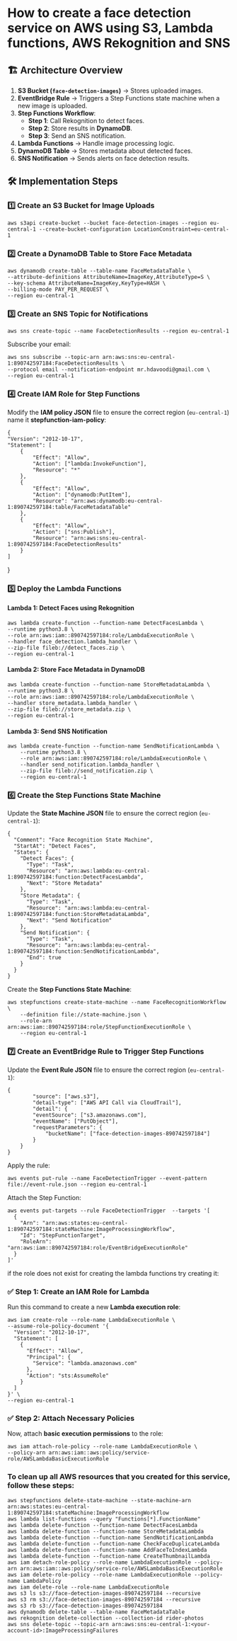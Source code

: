 
# How to create a face detection service on AWS using S3, Lambda functions, AWS Rekognition and SNS


## **🏗️ Architecture Overview**

1.  **S3 Bucket (`face-detection-images`)** → Stores uploaded images.
2.  **EventBridge Rule** → Triggers a Step Functions state machine when a new image is uploaded.
3.  **Step Functions Workflow**:
    -   **Step 1**: Call Rekognition to detect faces.
    -   **Step 2**: Store results in **DynamoDB**.
    -   **Step 3**: Send an SNS notification.
4.  **Lambda Functions** → Handle image processing logic.
5.  **DynamoDB Table** → Stores metadata about detected faces.
6.  **SNS Notification** → Sends alerts on face detection results.

## **🛠️ Implementation Steps**

### **1️⃣ Create an S3 Bucket for Image Uploads**

	aws s3api create-bucket --bucket face-detection-images --region eu-central-1 --create-bucket-configuration LocationConstraint=eu-central-1

### **2️⃣ Create a DynamoDB Table to Store Face Metadata**

	aws dynamodb create-table --table-name FaceMetadataTable \
    --attribute-definitions AttributeName=ImageKey,AttributeType=S \
    --key-schema AttributeName=ImageKey,KeyType=HASH \
    --billing-mode PAY_PER_REQUEST \
    --region eu-central-1

### **3️⃣ Create an SNS Topic for Notifications**

	aws sns create-topic --name FaceDetectionResults --region eu-central-1

Subscribe your email:

	aws sns subscribe --topic-arn arn:aws:sns:eu-central-1:890742597184:FaceDetectionResults \
    --protocol email --notification-endpoint mr.hdavoodi@gmail.com \
    --region eu-central-1

### **4️⃣ Create IAM Role for Step Functions**

Modify the **IAM policy JSON** file to ensure the correct region (`eu-central-1`) name it **stepfunction-iam-policy**:

	{
    "Version": "2012-10-17",
    "Statement": [
        {
            "Effect": "Allow",
            "Action": ["lambda:InvokeFunction"],
            "Resource": "*"
        },
        {
            "Effect": "Allow",
            "Action": ["dynamodb:PutItem"],
            "Resource": "arn:aws:dynamodb:eu-central-1:890742597184:table/FaceMetadataTable"
        },
        {
            "Effect": "Allow",
            "Action": ["sns:Publish"],
            "Resource": "arn:aws:sns:eu-central-1:890742597184:FaceDetectionResults"
        }
    ]
}

### **5️⃣ Deploy the Lambda Functions**

#### **Lambda 1: Detect Faces using Rekognition**

	aws lambda create-function --function-name DetectFacesLambda \
    --runtime python3.8 \
    --role arn:aws:iam::890742597184:role/LambdaExecutionRole \
    --handler face_detection.lambda_handler \
    --zip-file fileb://detect_faces.zip \
    --region eu-central-1


#### **Lambda 2: Store Face Metadata in DynamoDB**

	aws lambda create-function --function-name StoreMetadataLambda \
    --runtime python3.8 \
    --role arn:aws:iam::890742597184:role/LambdaExecutionRole \
    --handler store_metadata.lambda_handler \
    --zip-file fileb://store_metadata.zip \
    --region eu-central-1

#### **Lambda 3: Send SNS Notification**

	aws lambda create-function --function-name SendNotificationLambda \
	    --runtime python3.8 \
	    --role arn:aws:iam::890742597184:role/LambdaExecutionRole \
	    --handler send_notification.lambda_handler \
	    --zip-file fileb://send_notification.zip \
	    --region eu-central-1


### **6️⃣ Create the Step Functions State Machine**

Update the **State Machine JSON** file to ensure the correct region (`eu-central-1`):
	

	{
	  "Comment": "Face Recognition State Machine",
	  "StartAt": "Detect Faces",
	  "States": {
	    "Detect Faces": {
	      "Type": "Task",
	      "Resource": "arn:aws:lambda:eu-central-1:890742597184:function:DetectFacesLambda",
	      "Next": "Store Metadata"
	    },
	    "Store Metadata": {
	      "Type": "Task",
	      "Resource": "arn:aws:lambda:eu-central-1:890742597184:function:StoreMetadataLambda",
	      "Next": "Send Notification"
	    },
	    "Send Notification": {
	      "Type": "Task",
	      "Resource": "arn:aws:lambda:eu-central-1:890742597184:function:SendNotificationLambda",
	      "End": true
	    }
	  }
	}

Create the **Step Functions State Machine**:

	aws stepfunctions create-state-machine --name FaceRecognitionWorkflow \
	    --definition file://state-machine.json \
	    --role-arn arn:aws:iam::890742597184:role/StepFunctionExecutionRole \
	    --region eu-central-1


### **7️⃣ Create an EventBridge Rule to Trigger Step Functions**

Update the **Event Rule JSON** file to ensure the correct region (`eu-central-1`):

	{
			"source": ["aws.s3"],
			"detail-type": ["AWS API Call via CloudTrail"],
			"detail": {
			"eventSource": ["s3.amazonaws.com"],
			"eventName": ["PutObject"],
			"requestParameters": {
				"bucketName": ["face-detection-images-890742597184"]
			}
		}
	}

Apply the rule:

	aws events put-rule --name FaceDetectionTrigger --event-pattern file://event-rule.json --region eu-central-1

Attach the Step Function:

	aws events put-targets --rule FaceDetectionTrigger  --targets '[
	  {
	    "Arn": "arn:aws:states:eu-central-1:890742597184:stateMachine:ImageProcessingWorkflow",
	    "Id": "StepFunctionTarget",
	    "RoleArn": "arn:aws:iam::890742597184:role/EventBridgeExecutionRole"
	  }
	]'


if the role does not exist for creating the lambda functions try creating it:

### **✅ Step 1: Create an IAM Role for Lambda**

Run this command to create a new **Lambda execution role**:

	aws iam create-role --role-name LambdaExecutionRole \
    --assume-role-policy-document '{
      "Version": "2012-10-17",
      "Statement": [
        {
          "Effect": "Allow",
          "Principal": {
            "Service": "lambda.amazonaws.com"
          },
          "Action": "sts:AssumeRole"
        }
      ]
    }' \
    --region eu-central-1

### **✅ Step 2: Attach Necessary Policies**

Now, attach **basic execution permissions** to the role:

	aws iam attach-role-policy --role-name LambdaExecutionRole \
    --policy-arn arn:aws:iam::aws:policy/service-role/AWSLambdaBasicExecutionRole



### To **clean up all AWS resources** that you created for this service, follow these steps:

	aws stepfunctions delete-state-machine --state-machine-arn arn:aws:states:eu-central-1:890742597184:stateMachine:ImageProcessingWorkflow
	aws lambda list-functions --query "Functions[*].FunctionName"
	aws lambda delete-function --function-name DetectFacesLambda
	aws lambda delete-function --function-name StoreMetadataLambda
	aws lambda delete-function --function-name SendNotificationLambda
	aws lambda delete-function --function-name CheckFaceDuplicateLambda
	aws lambda delete-function --function-name AddFaceToIndexLambda
	aws lambda delete-function --function-name CreateThumbnailLambda
	aws iam detach-role-policy --role-name LambdaExecutionRole --policy-arn arn:aws:iam::aws:policy/service-role/AWSLambdaBasicExecutionRole
	aws iam delete-role-policy --role-name LambdaExecutionRole --policy-name LambdaPolicy
	aws iam delete-role --role-name LambdaExecutionRole
	aws s3 ls s3://face-detection-images-890742597184 --recursive
	aws s3 rm s3://face-detection-images-890742597184 --recursive
	aws s3 rb s3://face-detection-images-890742597184
	aws dynamodb delete-table --table-name FaceMetadataTable
	aws rekognition delete-collection --collection-id rider-photos
	aws sns delete-topic --topic-arn arn:aws:sns:eu-central-1:<your-account-id>:ImageProcessingFailures